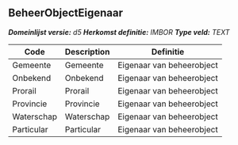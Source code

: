 ﻿## BeheerObjectEigenaar

*__Domeinlijst versie:__ d5*
*__Herkomst definitie:__ IMBOR*
*__Type veld:__ TEXT*

|__Code__ |__Description__ |__Definitie__	|
|	---	|	---	|   ---	| 
| Gemeente | Gemeente | Eigenaar van beheerobject |
| Onbekend | Onbekend | Eigenaar van beheerobject |
| Prorail | Prorail | Eigenaar van beheerobject |
| Provincie | Provincie | Eigenaar van beheerobject |
| Waterschap | Waterschap | Eigenaar van beheerobject |
| Particular | Particular | Eigenaar van beheerobject |
